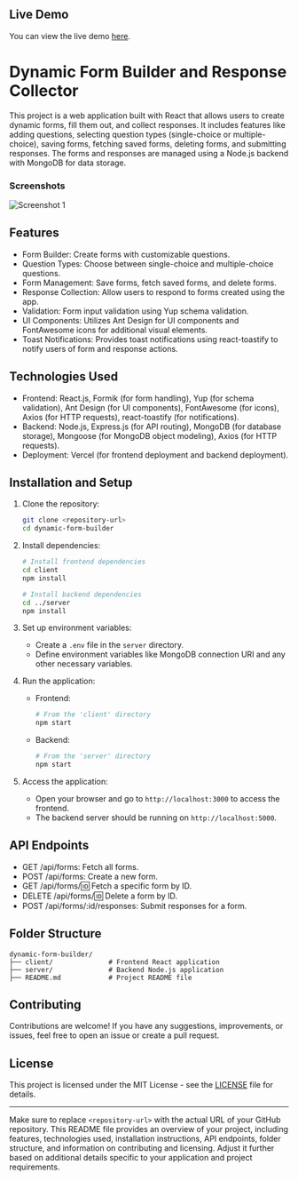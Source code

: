 ## Live Demo

You can view the live demo [here](https://dynamic-form-app-u8yt.vercel.app/).

# Dynamic Form Builder and Response Collector

This project is a web application built with React that allows users to create dynamic forms, fill them out, and collect responses. It includes features like adding questions, selecting question types (single-choice or multiple-choice), saving forms, fetching saved forms, deleting forms, and submitting responses. The forms and responses are managed using a Node.js backend with MongoDB for data storage.

### Screenshots

![Screenshot 1](https://firebasestorage.googleapis.com/v0/b/portfolio-c5c0a.appspot.com/o/Screenshot%202024-06-21%20at%2012.48.35%E2%80%AFPM.png?alt=media&token=cf115a82-702b-43f0-9303-65c1e36fe70a)

## Features

- Form Builder: Create forms with customizable questions.
- Question Types: Choose between single-choice and multiple-choice questions.
- Form Management: Save forms, fetch saved forms, and delete forms.
- Response Collection: Allow users to respond to forms created using the app.
- Validation: Form input validation using Yup schema validation.
- UI Components: Utilizes Ant Design for UI components and FontAwesome icons for additional visual elements.
- Toast Notifications: Provides toast notifications using react-toastify to notify users of form and response actions.

## Technologies Used

- Frontend: React.js, Formik (for form handling), Yup (for schema validation), Ant Design (for UI components), FontAwesome (for icons), Axios (for HTTP requests), react-toastify (for notifications).
- Backend: Node.js, Express.js (for API routing), MongoDB (for database storage), Mongoose (for MongoDB object modeling), Axios (for HTTP requests).
- Deployment: Vercel (for frontend deployment and backend deployment).

## Installation and Setup

1. Clone the repository:

   ```bash
   git clone <repository-url>
   cd dynamic-form-builder
   ```

2. Install dependencies:

   ```bash
   # Install frontend dependencies
   cd client
   npm install

   # Install backend dependencies
   cd ../server
   npm install
   ```

3. Set up environment variables:

   - Create a `.env` file in the `server` directory.
   - Define environment variables like MongoDB connection URI and any other necessary variables.

4. Run the application:

   - Frontend:
     ```bash
     # From the 'client' directory
     npm start
     ```

   - Backend:
     ```bash
     # From the 'server' directory
     npm start
     ```

5. Access the application:

   - Open your browser and go to `http://localhost:3000` to access the frontend.
   - The backend server should be running on `http://localhost:5000`.

## API Endpoints

- GET /api/forms: Fetch all forms.
- POST /api/forms: Create a new form.
- GET /api/forms/:id: Fetch a specific form by ID.
- DELETE /api/forms/:id: Delete a form by ID.
- POST /api/forms/:id/responses: Submit responses for a form.

## Folder Structure

```
dynamic-form-builder/
├── client/              # Frontend React application
├── server/              # Backend Node.js application
├── README.md            # Project README file           
```

## Contributing

Contributions are welcome! If you have any suggestions, improvements, or issues, feel free to open an issue or create a pull request.

## License

This project is licensed under the MIT License - see the [LICENSE](LICENSE) file for details.

---

Make sure to replace `<repository-url>` with the actual URL of your GitHub repository. This README file provides an overview of your project, including features, technologies used, installation instructions, API endpoints, folder structure, and information on contributing and licensing. Adjust it further based on additional details specific to your application and project requirements.
